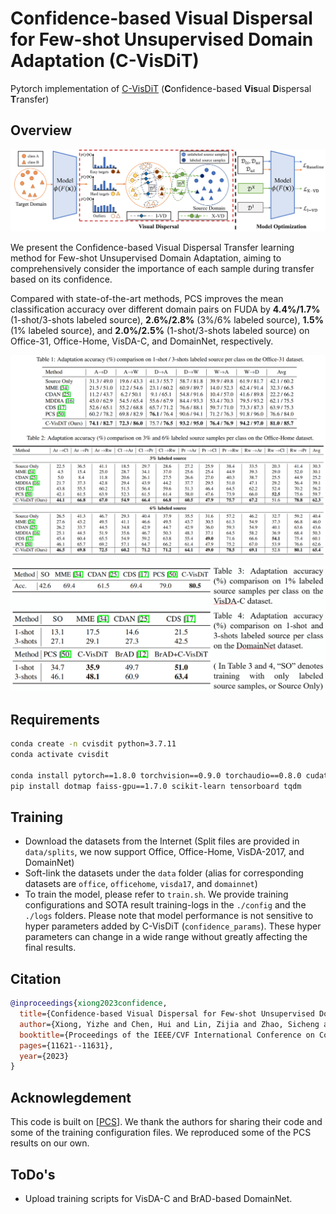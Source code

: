# Confidence-based Visual Dispersal for Few-shot Unsupervised Domain Adaptation (C-VisDiT)

Pytorch implementation of [C-VisDiT](https://openaccess.thecvf.com/content/ICCV2023/html/Xiong_Confidence-based_Visual_Dispersal_for_Few-shot_Unsupervised_Domain_Adaptation_ICCV_2023_paper.html) (**C**onfidence-based **Vis**ual **D**ispersal **T**ransfer)

## Overview

![C-VisDiT](./lib/overview.png)

We present the Confidence-based Visual Dispersal Transfer learning method for Few-shot Unsupervised Domain Adaptation, aiming to comprehensively consider the importance of each sample during transfer based on its confidence.

Compared with state-of-the-art methods, PCS improves the mean classification accuracy over different domain pairs on FUDA by **4.4%/1.7%** (1-shot/3-shots labeled source), **2.6%/2.8%** (3\%/6\% labeled source), **1.5%** (1\% labeled source), and **2.0%/2.5%** (1-shot/3-shots labeled source) on Office-31, Office-Home, VisDA-C, and DomainNet, respectively.

![result1](./lib/result1.png)

![result2](./lib/result2.png)

## Requirements

```bash
conda create -n cvisdit python=3.7.11
conda activate cvisdit

conda install pytorch==1.8.0 torchvision==0.9.0 torchaudio==0.8.0 cudatoolkit=11.1 -c pytorch -c conda-forge
pip install dotmap faiss-gpu==1.7.0 scikit-learn tensorboard tqdm
```

## Training

- Download the datasets from the Internet (Split files are provided in `data/splits`, we now support Office, Office-Home, VisDA-2017, and DomainNet)
- Soft-link the datasets under the `data` folder (alias for corresponding datasets are `office`, `officehome`, `visda17`, and `domainnet`) 
- To train the model, please refer to `train.sh`. We provide training configurations and SOTA result training-logs in the `./config` and the `./logs` folders. Please note that model performance is not sensitive to hyper parameters added by C-VisDiT (`confidence_params`). These hyper parameters can change in a wide range without greatly affecting the final results.

## Citation

```bibtex
@inproceedings{xiong2023confidence,
  title={Confidence-based Visual Dispersal for Few-shot Unsupervised Domain Adaptation},
  author={Xiong, Yizhe and Chen, Hui and Lin, Zijia and Zhao, Sicheng and Ding, Guiguang},
  booktitle={Proceedings of the IEEE/CVF International Conference on Computer Vision},
  pages={11621--11631},
  year={2023}
}
```

## Acknowlegdement

This code is built on [[PCS](https://github.com/zhengzangw/PCS-FUDA)]. We thank the authors for sharing their code and some of the training configuration files. We reproduced some of the PCS results on our own.

## ToDo's

- Upload training scripts for VisDA-C and BrAD-based DomainNet.

